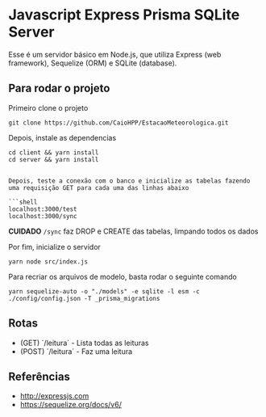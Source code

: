 # Javascript Express Prisma SQLite Server

Esse é um servidor básico em Node.js, que utiliza Express (web framework), Sequelize (ORM) e SQLite (database).

## Para rodar o projeto

Primeiro clone o projeto

```shell
git clone https://github.com/CaioHPP/EstacaoMeteorologica.git
```

Depois, instale as dependencias

```shell
cd client && yarn install
cd server && yarn install
```

````

Depois, teste a conexão com o banco e inicialize as tabelas fazendo uma requisição GET para cada uma das linhas abaixo

```shell
localhost:3000/test
localhost:3000/sync
````

**CUIDADO** `/sync` faz DROP e CREATE das tabelas, limpando todos os dados

Por fim, inicialize o servidor

```shell
yarn node src/index.js
```

Para recriar os arquivos de modelo, basta rodar o seguinte comando

```shell
yarn sequelize-auto -o "./models" -e sqlite -l esm -c ./config/config.json -T _prisma_migrations
```

## Rotas

- (GET) ´/leitura´ - Lista todas as leituras
- (POST) ´/leitura´ - Faz uma leitura

## Referências

- http://expressjs.com
- https://sequelize.org/docs/v6/
